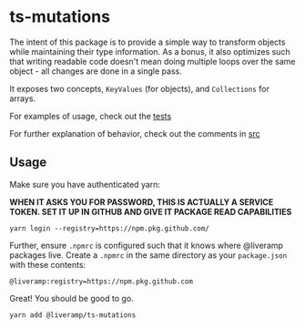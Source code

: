 # ts-mutations

The intent of this package is to provide a simple way to transform objects while maintaining their type information. As a bonus, 
it also optimizes such that writing readable code doesn't mean doing multiple loops over the same object - all changes are done 
in a single pass. 

It exposes two concepts, `KeyValues` (for objects), and `Collections` for arrays.

For examples of usage, check out the [tests](test)

For further explanation of behavior, check out the comments in [src](src)

## Usage

Make sure you have authenticated yarn:

**WHEN IT ASKS YOU FOR PASSWORD, THIS IS ACTUALLY A SERVICE TOKEN. SET IT UP IN GITHUB AND GIVE IT PACKAGE READ CAPABILITIES**
```
yarn login --registry=https://npm.pkg.github.com/
```

Further, ensure `.npmrc` is configured such that it knows where @liveramp packages live. Create a `.npmrc` in the same directory as your `package.json` with these contents:
```
@liveramp:registry=https://npm.pkg.github.com
```

Great! You should be good to go. 
```
yarn add @liveramp/ts-mutations
```